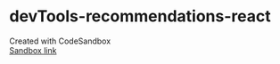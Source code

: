 # devTools-recommendations-react
Created with CodeSandbox   
[Sandbox link](https://codesandbox.io/s/github/kushanksriraj/devTools-recommendations-react)
